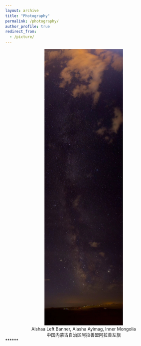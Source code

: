 ```yaml
---
layout: archive
title: "Photography"
permalink: /photography/
author_profile: true
redirect_from:
  - /picture/
---
```


<div align = center><img src='/images/galaxy.jpeg' width=50%/></div>
<center>
  Alshaa Left Banner, Alasha Ayimag, Inner Mongolia<br>
  中国内蒙古自治区阿拉善盟阿拉善左旗
</center>
******